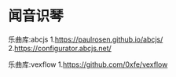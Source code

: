 # 闻音识琴

乐曲库:abcjs
1.https://paulrosen.github.io/abcjs/
2.https://configurator.abcjs.net/

乐曲库:vexflow
1.https://github.com/0xfe/vexflow